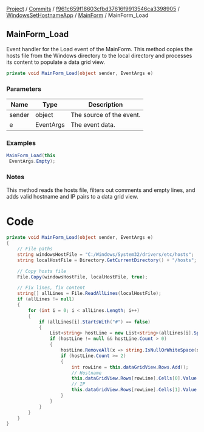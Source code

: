 [Project](../../../../index.md) / [Commits](../../../index.md) / [f961c659f18603cfbd37616f9913546ca3398905](../../index.md) / [WindowsSetHostnameApp](../index.md) / [MainForm](index.md) / MainForm_Load

## MainForm_Load

Event handler for the Load event of the MainForm. This method copies the hosts file from the Windows directory to the local directory and processes its content to populate a data grid view.

```csharp
private void MainForm_Load(object sender, EventArgs e)
```

### Parameters
| Name | Type | Description |
| ---- | ---- | ----------- |
| sender | object | The source of the event. |
| e | EventArgs | The event data. |

### Examples
```csharp
MainForm_Load(this
 EventArgs.Empty);
```

### Notes
This method reads the hosts file, filters out comments and empty lines, and adds valid hostname and IP pairs to a data grid view.

# Code
```csharp
private void MainForm_Load(object sender, EventArgs e)
{
    // File paths
    string windowsHostFile = "C:/Windows/System32/drivers/etc/hosts";
    string localHostFile = Directory.GetCurrentDirectory() + "/hosts";

    // Copy hosts file
    File.Copy(windowsHostFile, localHostFile, true);

    // Fix lines, fix content
    string[] allLines = File.ReadAllLines(localHostFile);
    if (allLines != null)
    {
        for (int i = 0; i < allLines.Length; i++)
        {
            if (allLines[i].StartsWith("#") == false)
            {
                List<string> hostLine = new List<string>(allLines[i].Split(new char[0]));
                if (hostLine != null && hostLine.Count > 0)
                {
                    hostLine.RemoveAll(x => string.IsNullOrWhiteSpace(x));
                    if (hostLine.Count >= 2)
                    {
                        int rowLine = this.dataGridView.Rows.Add();
                        // Hostname
                        this.dataGridView.Rows[rowLine].Cells[0].Value = hostLine[1];
                        // IP
                        this.dataGridView.Rows[rowLine].Cells[1].Value = hostLine[0];
                    }
                }
            }
        }
    }
}
```

